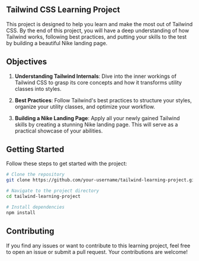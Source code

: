  ## Tailwind CSS Learning Project

This project is designed to help you learn and make the most out of Tailwind CSS. By the end of this project, you will have a deep understanding of how Tailwind works, following best practices, and putting your skills to the test by building a beautiful Nike landing page.

## Objectives

1. **Understanding Tailwind Internals**: Dive into the inner workings of Tailwind CSS to grasp its core concepts and how it transforms utility classes into styles.

2. **Best Practices**: Follow Tailwind's best practices to structure your styles, organize your utility classes, and optimize your workflow.

3. **Building a Nike Landing Page**: Apply all your newly gained Tailwind skills by creating a stunning Nike landing page. This will serve as a practical showcase of your abilities.

## Getting Started

Follow these steps to get started with the project:

```bash
# Clone the repository
git clone https://github.com/your-username/tailwind-learning-project.git

# Navigate to the project directory
cd tailwind-learning-project

# Install dependencies
npm install
```
## Contributing
If you find any issues or want to contribute to this learning project, feel free to open an issue or submit a pull request. Your contributions are welcome!